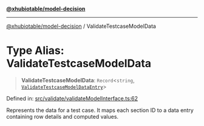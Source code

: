 [**@xhubiotable/model-decision**](../README.md)

***

[@xhubiotable/model-decision](../globals.md) / ValidateTestcaseModelData

# Type Alias: ValidateTestcaseModelData

> **ValidateTestcaseModelData**: `Record`\<`string`, [`ValidateTestcaseModelDataEntry`](../interfaces/ValidateTestcaseModelDataEntry.md)\>

Defined in: [src/validate/validateModelInterface.ts:62](https://github.com/xhubioTable/model-decision/blob/bb86cb17a9e3e1e8be81aea7d412ff6f096a060e/src/validate/validateModelInterface.ts#L62)

Represents the data for a test case.
It maps each section ID to a data entry containing row details and computed values.
